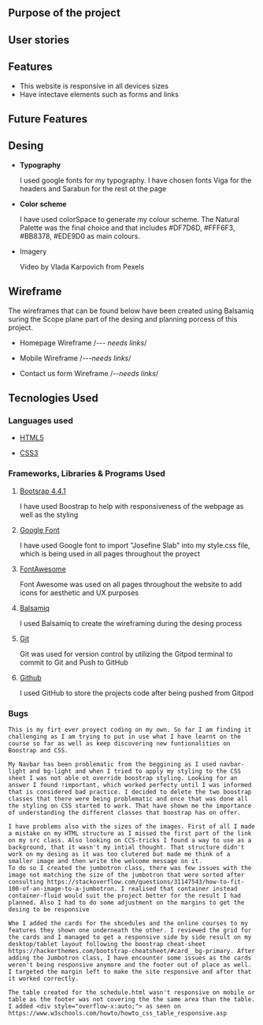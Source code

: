 ## Purpose of the project
## User stories
## Features

* This website is responsive in all devices sizes
* Have intectave elements such as forms and links

## Future Features
## Desing
* **Typography**

    I used google fonts for my typography. I have chosen fonts Viga for the headers and Sarabun for the rest ot the page
    
* **Color scheme**

    I have used colorSpace to generate my colour scheme. The Natural Palette was the final choice and that includes #DF7D6D, #FFF6F3, #BB8378, #EDE9D0 as main colours.

* Imagery

    Video by Vlada Karpovich from Pexels
## Wireframe

The wireframes that can be found below have been created using Balsamiq suring the Scope plane part of the desing and planning porcess of this project.

* Homepage Wireframe /*--- needs links*/

* Mobile Wireframe /*---needs links*/

* Contact us form Wireframe /*--needs links*/

## Tecnologies Used 

### Languages used
* [HTML5](https://en.wikipedia.org/wiki/HTML5)

* [CSS3](https://en.wikipedia.org/wiki/CSS)

### Frameworks, Libraries & Programs Used

1. [Bootsrap 4.4.1](https://getbootstrap.com/docs/4.4/getting-started/introduction/)

    I have used Boostrap to help with responsiveness of the webpage as well as the styling

2. [Google Font](https://fonts.google.com/)

    I have used Google font to import "Josefine Slab" into my style.css file, which is being used in all pages throughout the proyect

3. [FontAwesome](https://fontawesome.com/)

    Font Awesome was used on all pages throughout the website to add icons for aesthetic and UX purposes

 4. [Balsamiq](https://balsamiq.com/)

    I used Balsamiq to create the wireframing during the desing process

5. [Git](https://git-scm.com/)

    Git was used for version control by utilizing the Gitpod terminal to commit to Git and Push to GitHub

6. [Github](https://github.com/Gloria-21/yoga-project)

    I used GitHub to store the projects code after being pushed from Gitpod

### Bugs
    This is my firt ever proyect coding on my own. So far I am finding it challenging as I am trying to put in use what I have learnt on the course so far as well as keep discovering new funtionalities on Boostrap and CSS.

    My Navbar has been problematic from the beggining as I used navbar-light and bg-light and when I tried to apply my styling to the CSS sheet I was not able ot override boostrap styling. Looking for an answer I found !important, which worked perfecty until I was informed that is considered bad practice. I decided to delete the two boostrap classes that there were being problematic and once that was done all the styling on CSS started to work. That have shown me the importance of understanding the different classes that boostrap has on offer.

    I have problems also with the sizes of the images. First of all I made a mistake on my HTML structure as I missed the first part of the link on my src class. Also looking on CCS-tricks I found a way to use as a background, that it wasn't my intial thought. That structure didn't work on my desing as it was too clutered but made me think of a smaller image and then write the welcome message on it.
    To do so I created the jumbotron class, there was few issues with the image not matching the size of the jumbotron that were sorted after consulting https://stackoverflow.com/questions/31147543/how-to-fit-100-of-an-image-to-a-jumbotron. I realised that container instead container-fluid would suit the project better for the result I had planned. Also I had to do some adjustment on the margins to get the desing to be responsive

    Whe I added the cards for the shcedules and the online courses to my features they shown one underneath the other. I reviewed the grid for the cards and I managed to get a responsive side by side result on my desktop/tablet layout following the boostrap cheat-sheet https://hackerthemes.com/bootstrap-cheatsheet/#card__bg-primary. After adding the Jumbotron class, I have encounter some issues as the cards weren't being responsive anymore and the footer out of place as well. I targeted the margin left to make the site responsive and after that it worked correctly.

    The table created for the schedule.html wasn't responsive on mobile or table as the footer was not covering the the same area than the table. I added <div style="overflow-x:auto;"> as seen on https://www.w3schools.com/howto/howto_css_table_responsive.asp
    